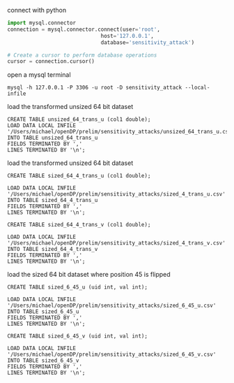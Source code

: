 

connect with python
```python
import mysql.connector
connection = mysql.connector.connect(user='root',
                              host='127.0.0.1',
                              database='sensitivity_attack')

# Create a cursor to perform database operations
cursor = connection.cursor()
```


open a mysql terminal
```shell
mysql -h 127.0.0.1 -P 3306 -u root -D sensitivity_attack --local-infile
```


load the transformed unsized 64 bit dataset
```shell
CREATE TABLE unsized_64_trans_u (col1 double);
LOAD DATA LOCAL INFILE '/Users/michael/openDP/prelim/sensitivity_attacks/unsized_64_trans_u.csv' INTO TABLE unsized_64_trans_u
FIELDS TERMINATED BY ','
LINES TERMINATED BY '\n';
```

load the transformed unsized 64 bit dataset
```shell
CREATE TABLE sized_64_4_trans_u (col1 double);

LOAD DATA LOCAL INFILE '/Users/michael/openDP/prelim/sensitivity_attacks/sized_4_trans_u.csv' INTO TABLE sized_64_4_trans_u
FIELDS TERMINATED BY ','
LINES TERMINATED BY '\n';

CREATE TABLE sized_64_4_trans_v (col1 double);

LOAD DATA LOCAL INFILE '/Users/michael/openDP/prelim/sensitivity_attacks/sized_4_trans_v.csv' INTO TABLE sized_64_4_trans_v
FIELDS TERMINATED BY ','
LINES TERMINATED BY '\n';
```


load the sized 64 bit dataset where position 45 is flipped
```shell
CREATE TABLE sized_6_45_u (uid int, val int);

LOAD DATA LOCAL INFILE '/Users/michael/openDP/prelim/sensitivity_attacks/sized_6_45_u.csv' INTO TABLE sized_6_45_u
FIELDS TERMINATED BY ','
LINES TERMINATED BY '\n';

CREATE TABLE sized_6_45_v (uid int, val int);

LOAD DATA LOCAL INFILE '/Users/michael/openDP/prelim/sensitivity_attacks/sized_6_45_v.csv' INTO TABLE sized_6_45_v
FIELDS TERMINATED BY ','
LINES TERMINATED BY '\n';
```